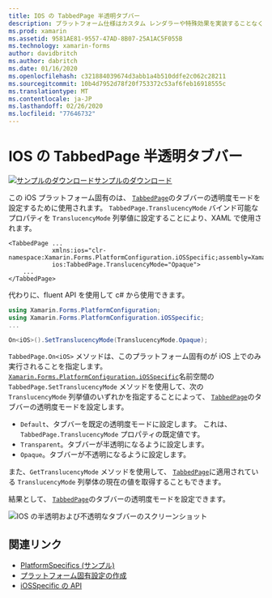 ```yaml
---
title: IOS の TabbedPage 半透明タブバー
description: プラットフォーム仕様はカスタム レンダラーや特殊効果を実装することなく、特定のプラットフォームでのみ利用できる機能の使用を可能にします。 この記事では、TabbedPage のタブバーの透明度モードを設定する iOS プラットフォーム固有のを使用する方法について説明します。
ms.prod: xamarin
ms.assetid: 9581AE81-9557-47AD-8B07-25A1AC5F055B
ms.technology: xamarin-forms
author: davidbritch
ms.author: dabritch
ms.date: 01/16/2020
ms.openlocfilehash: c321884039674d3abb1a4b510ddfe2c062c28211
ms.sourcegitcommit: 10b4d7952d78f20f753372c53af6feb16918555c
ms.translationtype: MT
ms.contentlocale: ja-JP
ms.lasthandoff: 02/26/2020
ms.locfileid: "77646732"
---
```

# <a name="tabbedpage-translucent-tab-bar-on-ios"></a>IOS の TabbedPage 半透明タブバー

[![サンプルのダウンロード](~/media/shared/download.png)サンプルのダウンロード](https://docs.microsoft.com/samples/xamarin/xamarin-forms-samples/userinterface-platformspecifics)

この iOS プラットフォーム固有のは、 [`TabbedPage`](xref:Xamarin.Forms.TabbedPage)のタブバーの透明度モードを設定するために使用されます。 `TabbedPage.TranslucencyMode` バインド可能なプロパティを `TranslucencyMode` 列挙値に設定することにより、XAML で使用されます。

```xaml
<TabbedPage ...
            xmlns:ios="clr-namespace:Xamarin.Forms.PlatformConfiguration.iOSSpecific;assembly=Xamarin.Forms.Core"
            ios:TabbedPage.TranslucencyMode="Opaque">
    ...
</TabbedPage>
```

代わりに、fluent API を使用して c# から使用できます。

```csharp
using Xamarin.Forms.PlatformConfiguration;
using Xamarin.Forms.PlatformConfiguration.iOSSpecific;
...

On<iOS>().SetTranslucencyMode(TranslucencyMode.Opaque);
```

`TabbedPage.On<iOS>` メソッドは、このプラットフォーム固有のが iOS 上でのみ実行されることを指定します。 [`Xamarin.Forms.PlatformConfiguration.iOSSpecific`](xref:Xamarin.Forms.PlatformConfiguration.iOSSpecific)名前空間の `TabbedPage.SetTranslucencyMode` メソッドを使用して、次の `TranslucencyMode` 列挙値のいずれかを指定することによって、 [`TabbedPage`](xref:Xamarin.Forms.TabbedPage)のタブバーの透明度モードを設定します。

- `Default`、タブバーを既定の透明度モードに設定します。 これは、`TabbedPage.TranslucencyMode` プロパティの既定値です。
- `Transparent`。タブバーが半透明になるように設定します。
- `Opaque`。タブバーが不透明になるように設定します。

また、`GetTranslucencyMode` メソッドを使用して、 [`TabbedPage`](xref:Xamarin.Forms.TabbedPage)に適用されている `TranslucencyMode` 列挙体の現在の値を取得することもできます。

結果として、 [`TabbedPage`](xref:Xamarin.Forms.TabbedPage)のタブバーの透明度モードを設定できます。

![IOS の半透明および不透明なタブバーのスクリーンショット](tabbedpage-translucent-tabbar-images/translucencymodes.png "透明および不透明なタブバー")

## <a name="related-links"></a>関連リンク

- [PlatformSpecifics (サンプル)](https://docs.microsoft.com/samples/xamarin/xamarin-forms-samples/userinterface-platformspecifics)
- [プラットフォーム固有設定の作成](~/xamarin-forms/platform/platform-specifics/index.md#creating-platform-specifics)
- [iOSSpecific の API](xref:Xamarin.Forms.PlatformConfiguration.iOSSpecific)
